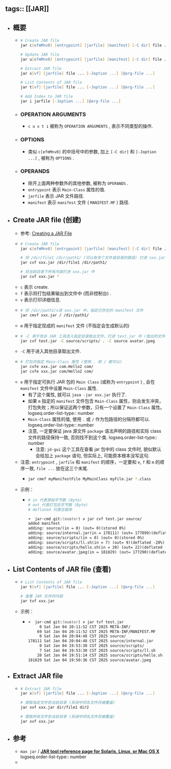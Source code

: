 tags:: [[JAR]]
---

- ## 概要
	- ``` zsh
	  # Create JAR file
	  jar c[efmMnv0] [entrypoint] [jarfile] [manifest] [-C dir] file ... [-Joption ...] [@arg-file ...]
	  
	  # Update JAR file
	  jar u[efmMnv0] [entrypoint] [jarfile] [manifest] [-C dir] file ... [-Joption ...] [@arg-file ...]
	  
	  # Extract JAR file
	  jar x[vf] [jarfile] file ... [-Joption ...] [@arg-file ...]
	  
	  # List Contents of JAR file
	  jar t[vf] [jarfile] file ... [-Joption ...] [@arg-file ...]
	  
	  # Add Index to JAR file
	  jar i jarfile [-Joption ...] [@arg-file ...]
	  ```
	- ### OPERATION ARGUMENTS
		- `c u x t i` 被称为 `OPERATION ARGUMENTS` , 表示不同类型的操作.
	- ### OPTIONS
		- 类似 `c[efmMnv0]` 的中括号中的参数, 加上 `[-C dir]` 和 `[-Joption ...]` , 被称为 `OPTIONS` .
	- ### OPERANDS
		- 除开上面两种参数外的其他参数, 被称为 `OPERANDS` .
		- `entrypoint` 表示 `Main-Class` 属性的值.
		- `jarfile` 表示 JAR 文件路径.
		- `manifest` 表示  `manifest` 文件 ( `MANIFEST.MF` ) 路径.
- ## Create JAR file (创建)
	- 参考: [Creating a JAR File](https://docs.oracle.com/javase/tutorial/deployment/jar/build.html)
	- ``` zsh
	  # Create JAR file
	  jar c[efmMnv0] [entrypoint] [jarfile] [manifest] [-C dir] file ... [-Joption ...] [@arg-file ...]
	  
	  # 将 /dir/file1 /dir/path1/ (可以有多个文件或目录的路径) 打进 xxx.jar 中
	  jar cvf xxx.jar /dir/file1 /dir/path1/
	  
	  # 将当前目录下所有内容打进 xxx.jar 中
	  jar cvf xxx.jar *
	  ```
	- `c` 表示 create.
	- `f` 表示将打包结果输出到文件中 (而非控制台) .
	- `v` 表示打印详细信息.
	- ``` zsh
	  # 将 /dir/path1/x进 xxx.jar 中，指定已存在的 manifest 文件
	  jar cmvf xxx.jar / /dir/path1/
	  ```
	- `m` 用于指定现成的  `manifest` 文件 (不指定会生成默认的)
	- ``` zsh
	  # -C 用于告诉 JAR 工具进入指定目录取出文件，打进 test.jar 中 (取出的文件将放在 JAR 包根目录)
	  jar cvf test.jar -C source/scripts/ . -C source avatar.jpeg
	  ```
	- `-C` 用于进入其他目录取出文件.
	- ``` zsh
	  # 打包并指定 Main-Class 属性 (使用 . 和 / 都可以)
	  jar cvfe xxx.jar com.Hello2 com/
	  jar cvfe xxx.jar com/Hello2 com/
	  ```
	- `e` 用于指定可执行 JAR 包的 `Main Class` (或称为 `entrypoint` ) , 会在 `manifest` 文件中设置 `Main-Class` 属性.
		- 有了这个属性, 就可以 `java -jar xxx.jar` 执行了.
		- 如果 `m` 指定的  `manifest` 文件包含 `Main-Class` 属性，则会发生冲突，打包失败；所以保证这两个参数，只有一个设置了 `Main-Class` 属性。
		  logseq.order-list-type:: number
		- `Main-Class` 属性的值, 使用 `.` 或 `/` 作为包路径的分隔符都可以.
		  logseq.order-list-type:: number
		- 注意, 一定要保证 java 源文件 `package` 语法声明的路径和实际 class 文件的路径保持一致, 否则找不到这个类.
		  logseq.order-list-type:: number
			- 注意: `jd-gui` 这个工具在查看 jar 包中的 class 文件时, 貌似默认会给加上 `package` 语句, 但实际上, 可能原本根本没写这句.
	- 注意: `entrypoint` , `jarfile` 和 `manifest`  的顺序，一定要和 `e`, `f` 和 `m` 的顺序一致, `file ...` 放在这三个末尾.
		- ``` zsh
		  jar cmef myManifestFile MyMainClass myFile.jar *.class
		  ```
	- 示例：
		- ``` zsh
		  # in 代表原始字节数 (Byte)
		  # out 代表打包后字节数 (Byte)
		  # deflated 代表压缩率
		  
		  ➜  jar-cmd git:(master) ✗ jar cvf test.jar source/
		  added manifest
		  adding: source/(in = 0) (out= 0)(stored 0%)
		  adding: source/internal.jar(in = 178111) (out= 177899)(deflated 0%)
		  adding: source/scripts/(in = 0) (out= 0)(stored 0%)
		  adding: source/scripts/ll.sh(in = 7) (out= 9)(deflated -28%)
		  adding: source/scripts/hello.sh(in = 20) (out= 22)(deflated -10%)
		  adding: source/avatar.jpeg(in = 181829) (out= 177290)(deflated 2%)
		  ```
- ## List Contents of JAR file (查看)
	- ``` zsh
	  # List Contents of JAR file
	  jar t[vf] [jarfile] file ... [-Joption ...] [@arg-file ...]
	  
	  # 查看 JAR 文件的内容
	  jar tvf xxx.jar
	  ```
	- 示例：
		- ``` zsh
		  ➜  jar-cmd git:(master) ✗ jar tvf test.jar 
		       0 Sat Jan 04 20:11:52 CST 2025 META-INF/
		      69 Sat Jan 04 20:11:52 CST 2025 META-INF/MANIFEST.MF
		       0 Sat Jan 04 20:04:48 CST 2025 source/
		  178111 Sat Jan 04 20:04:48 CST 2025 source/internal.jar
		       0 Sat Jan 04 19:53:30 CST 2025 source/scripts/
		       7 Sat Jan 04 19:53:30 CST 2025 source/scripts/ll.sh
		      20 Sat Jan 04 19:51:14 CST 2025 source/scripts/hello.sh
		  181829 Sat Jan 04 19:50:36 CST 2025 source/avatar.jpeg
		  ```
- ## Extract JAR file
	- ``` zsh
	  # Extract JAR file
	  jar x[vf] [jarfile] file ... [-Joption ...] [@arg-file ...]
	  
	  # 提取指定文件到当前目录 (系统中同名文件将被覆盖)
	  jar xvf xxx.jar dir/file1 dir2
	  
	  # 提取所有文件到当前目录 (系统中同名文件将被覆盖)
	  jar xvf xxx.jar
	  ```
- ## 参考
	- `man jar` / [**JAR tool reference page for Solaris, Linux, or Mac OS X**](https://docs.oracle.com/javase/8/docs/technotes/tools/unix/jar.html)
	  logseq.order-list-type:: number
	-